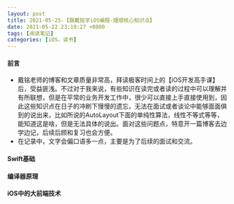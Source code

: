 ```yaml
---
layout: post
title: 2021-05-25-【跟戴铭学iOS编程-理顺核心知识点】
date: 2021-05-22 23:19:27 +0800
tags: [阅读笔记]
categories: [iOS，读书]
---
```


#### 前言

+ 戴铭老师的博客和文章质量非常高，拜读极客时间上的【iOS开发高手课】后，受益匪浅。不过对于我来说，有些知识在读完或者读的过程中可以理解并有所联想，但是在平常的业务开发工作中，很少可以直接上手直接使用到，因此这些知识点在日子的冲刷下慢慢的遗忘，无法在面试或者谈论中能够面面俱到的说出来，比如所说的AutoLayout下面的单纯性算法，线性不等式等等，能知道这是啥，但是无法具体的说出。面对这些问题点，特意开一篇博客去边学边记，后续后顾和复习也会方便。
+ 在记录中，文字会偏口语多一点，主要是为了后续的面试和交流。


#### Swift基础




#### 编译器原理



#### iOS中的大前端技术